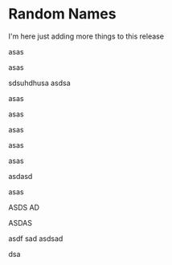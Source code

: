 # Random Names


I'm here just adding more things to this release

asas 

asas 

sdsuhdhusa
asdsa

asas 

asas 

asas 

asas 

asas 

asdasd


asas 

ASDS
AD

ASDAS


asdf
sad
asdsad

dsa
